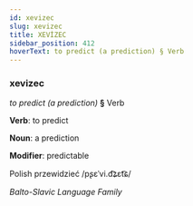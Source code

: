 ```yaml
---
id: xevizec
slug: xevizec
title: XEVİZEC
sidebar_position: 412
hoverText: to predict (a prediction) § Verb
---
```


### xevizec

*to predict (a prediction)* **§** Verb

**Verb**: to predict

**Noun**: a prediction

**Modifier**: predictable

Polish przewidzieć /pʂɛˈvi.d͡ʑɛt͡ɕ/

*Balto-Slavic Language Family*